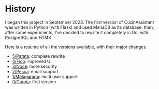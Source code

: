 # History

I began this project in September 2023.
The first version of CucinAssistant was written in Python (with Flask) and used MariaDB as its database; then,
after some experiments, I've decided to rewrite it completely in Go, with PostgreSQL and HTMX.

Here is a resume of all the versions available, with their major changes.

- [5/Patata](https://github.com/gianluparri03/cucinassistant/releases/tag/v5): complete rewrite
- [4/Fico](https://github.com/gianluparri03/cucinassistant/releases/tag/v4): improved UI
- [3/Noce](https://github.com/gianluparri03/cucinassistant/releases/tag/v3): more security
- [2/Pesca](https://github.com/gianluparri03/cucinassistant/releases/tag/v2): email support
- [1/Melagarana](https://github.com/gianluparri03/cucinassistant/releases/tag/v1): multi user support
- [0/Carota](https://github.com/gianluparri03/cucinassistant/releases/tag/v0): first version
